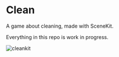 # Clean
A game about cleaning, made with SceneKit. 

Everything in this repo is work in progress.

![](clean.png "cleankit")